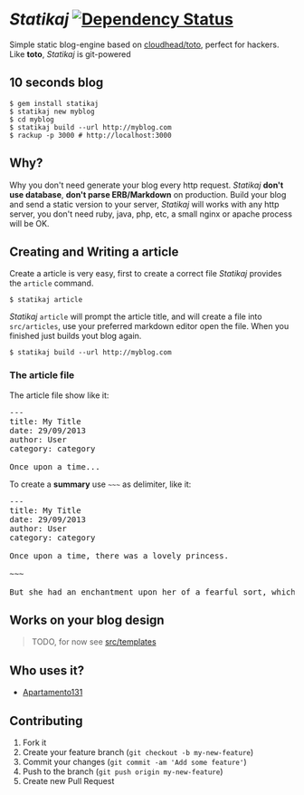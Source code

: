 # *Statikaj* <a href='https://gemnasium.com/dukex/statikaj'><img src="https://gemnasium.com/dukex/statikaj.png" alt="Dependency Status" /></a>

Simple static blog-engine based on [cloudhead/toto](https://github.com/cloudhead/toto), perfect for hackers. Like **toto**, *Statikaj* is git-powered


## 10 seconds blog

    $ gem install statikaj
    $ statikaj new myblog
    $ cd myblog
    $ statikaj build --url http://myblog.com
    $ rackup -p 3000 # http://localhost:3000

## Why?

Why you don't need generate your blog every http request. *Statikaj* **don't use database**, **don't parse ERB/Markdown** on production. Build your blog and send a static version to your server, *Statikaj* will works with any http server, you don't need ruby, java, php, etc, a small nginx or apache process will be OK.

## Creating and Writing a article

Create a article is very easy, first to create a correct file *Statikaj* provides the ```article``` command.

    $ statikaj article

*Statikaj* ```article``` will prompt the article title, and will create a file into ```src/articles```, use your preferred markdown editor open the file. When you finished just builds yout blog again.

    $ statikaj build --url http://myblog.com

### The article file

The article file show like it:

<pre>---
title: My Title
date: 29/09/2013
author: User
category: category

Once upon a time...</pre>

To create a **summary** use ```~~~``` as delimiter, like it:

<pre>---
title: My Title
date: 29/09/2013
author: User
category: category

Once upon a time, there was a lovely princess.

~~~

But she had an enchantment upon her of a fearful sort, which could only be broken by love's first kiss.
</pre>

## Works on your blog design
> TODO, for now see [src/templates](https://github.com/dukex/statikaj/tree/master/templates/src/templates)


## Who uses it?
* [Apartamento131](https://github.com/dukex/apartamento131)

## Contributing

1. Fork it
2. Create your feature branch (`git checkout -b my-new-feature`)
3. Commit your changes (`git commit -am 'Add some feature'`)
4. Push to the branch (`git push origin my-new-feature`)
5. Create new Pull Request
